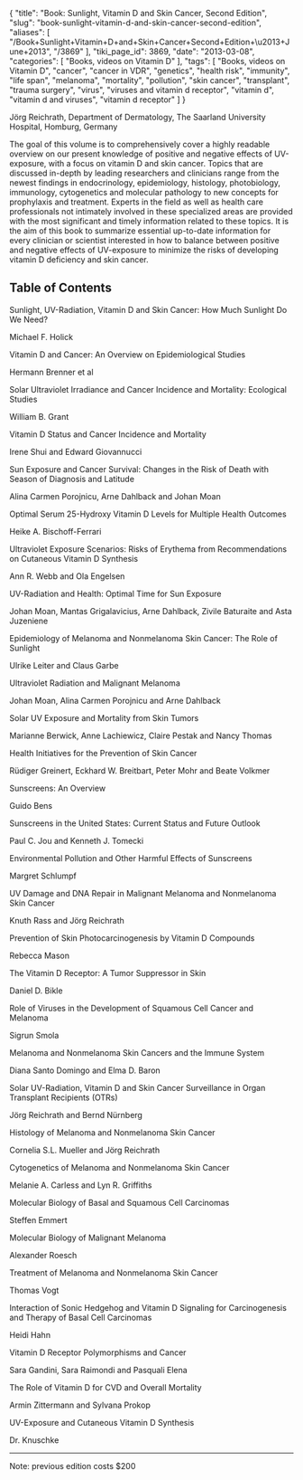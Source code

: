 {
    "title": "Book: Sunlight, Vitamin D and Skin Cancer, Second Edition",
    "slug": "book-sunlight-vitamin-d-and-skin-cancer-second-edition",
    "aliases": [
        "/Book+Sunlight+Vitamin+D+and+Skin+Cancer+Second+Edition+\u2013+June+2013",
        "/3869"
    ],
    "tiki_page_id": 3869,
    "date": "2013-03-08",
    "categories": [
        "Books, videos on Vitamin D"
    ],
    "tags": [
        "Books, videos on Vitamin D",
        "cancer",
        "cancer in VDR",
        "genetics",
        "health risk",
        "immunity",
        "life span",
        "melanoma",
        "mortality",
        "pollution",
        "skin cancer",
        "transplant",
        "trauma surgery",
        "virus",
        "viruses and vitamin d receptor",
        "vitamin d",
        "vitamin d and viruses",
        "vitamin d receptor"
    ]
}


Jörg Reichrath, Department of Dermatology, The Saarland University Hospital, Homburg, Germany

The goal of this volume is to comprehensively cover a highly readable overview on our present knowledge of positive and negative effects of UV-exposure, with a focus on vitamin D and skin cancer. Topics that are discussed in-depth by leading researchers and clinicians range from the newest findings in endocrinology, epidemiology, histology, photobiology, immunology, cytogenetics and molecular pathology to new concepts for prophylaxis and treatment. Experts in the field as well as health care professionals not intimately involved in these specialized areas are provided with the most significant and timely information related to these topics. It is the aim of this book to summarize essential up-to-date information for every clinician or scientist interested in how to balance between positive and negative effects of UV-exposure to minimize the risks of developing vitamin D deficiency and skin cancer.

## Table of Contents

Sunlight, UV-Radiation, Vitamin D and Skin Cancer: How Much Sunlight Do We Need?

Michael F. Holick

Vitamin D and Cancer: An Overview on Epidemiological Studies

Hermann Brenner et al

Solar Ultraviolet Irradiance and Cancer Incidence and Mortality: Ecological Studies

William B. Grant

Vitamin D Status and Cancer Incidence and Mortality

Irene Shui and Edward Giovannucci

Sun Exposure and Cancer Survival: Changes in the Risk of Death with Season of Diagnosis and Latitude

Alina Carmen Porojnicu, Arne Dahlback and Johan Moan

Optimal Serum 25-Hydroxy Vitamin D Levels for Multiple Health Outcomes

Heike A. Bischoff-Ferrari

Ultraviolet Exposure Scenarios: Risks of Erythema from Recommendations on Cutaneous Vitamin D Synthesis

Ann R. Webb and Ola Engelsen

UV-Radiation and Health: Optimal Time for Sun Exposure

Johan Moan, Mantas Grigalavicius, Arne Dahlback, Zivile Baturaite and Asta Juzeniene

Epidemiology of Melanoma and Nonmelanoma Skin Cancer: The Role of Sunlight

Ulrike Leiter and Claus Garbe

Ultraviolet Radiation and Malignant Melanoma

Johan Moan, Alina Carmen Porojnicu and Arne Dahlback

Solar UV Exposure and Mortality from Skin Tumors

Marianne Berwick, Anne Lachiewicz, Claire Pestak and Nancy Thomas

Health Initiatives for the Prevention of Skin Cancer

Rüdiger Greinert, Eckhard W. Breitbart, Peter Mohr and Beate Volkmer

Sunscreens: An Overview

Guido Bens

Sunscreens in the United States: Current Status and Future Outlook

Paul C. Jou and Kenneth J. Tomecki

Environmental Pollution and Other Harmful Effects of Sunscreens

Margret Schlumpf

UV Damage and DNA Repair in Malignant Melanoma and Nonmelanoma Skin Cancer

Knuth Rass and Jörg Reichrath

Prevention of Skin Photocarcinogenesis by Vitamin D Compounds

Rebecca Mason

The Vitamin D Receptor: A Tumor Suppressor in Skin

Daniel D. Bikle

Role of Viruses in the Development of Squamous Cell Cancer and Melanoma

Sigrun Smola

Melanoma and Nonmelanoma Skin Cancers and the Immune System

Diana Santo Domingo and Elma D. Baron

Solar UV-Radiation, Vitamin D and Skin Cancer Surveillance in Organ Transplant Recipients (OTRs)

Jörg Reichrath and Bernd Nürnberg

Histology of Melanoma and Nonmelanoma Skin Cancer

Cornelia S.L. Mueller and Jörg Reichrath

Cytogenetics of Melanoma and Nonmelanoma Skin Cancer

Melanie A. Carless and Lyn R. Griffiths

Molecular Biology of Basal and Squamous Cell Carcinomas

Steffen Emmert

Molecular Biology of Malignant Melanoma

Alexander Roesch

Treatment of Melanoma and Nonmelanoma Skin Cancer

Thomas Vogt

Interaction of Sonic Hedgehog and Vitamin D Signaling for Carcinogenesis and Therapy of Basal Cell Carcinomas

Heidi Hahn

Vitamin D Receptor Polymorphisms and Cancer

Sara Gandini, Sara Raimondi and Pasquali Elena

The Role of Vitamin D for CVD and Overall Mortality

Armin Zittermann and Sylvana Prokop

UV-Exposure and Cutaneous Vitamin D Synthesis

Dr. Knuschke 

---

Note: previous edition costs $200